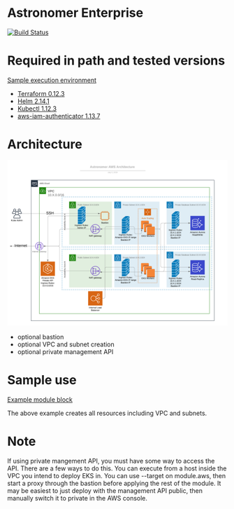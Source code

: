# Astronomer Enterprise

[![Build Status](https://cloud.drone.io/api/badges/astronomer/terraform-aws-astronomer-enterprise/status.svg)](https://cloud.drone.io/astronomer/terraform-aws-astronomer-enterprise)

# Required in path and tested versions

[Sample execution environment](pipeline/Dockerfile)

- [Terraform 0.12.3](https://www.terraform.io/upgrade-guides/0-12.html)
- [Helm 2.14.1](https://helm.sh/docs/using_helm/)
- [Kubectl 1.12.3](https://kubernetes.io/docs/tasks/tools/install-kubectl/)
- [aws-iam-authenticator 1.13.7](https://docs.aws.amazon.com/eks/latest/userguide/install-aws-iam-authenticator.html)

# Architecture

![Astronomer Private Cloud Architecture](images/aws_architecture.png)

- optional bastion
- optional VPC and subnet creation
- optional private management API

# Sample use

[Example module block](examples/from_scratch/main.tf)

The above example creates all resources including VPC and subnets.

# Note

If using private mangement API, you must have some way to access the API. There are a few ways to do this. You can execute from a host inside the VPC you intend to deploy EKS in. You can use --target on module.aws, then start a proxy through the bastion before applying the rest of the module. It may be easiest to just deploy with the management API public, then manually switch it to private in the AWS console.
